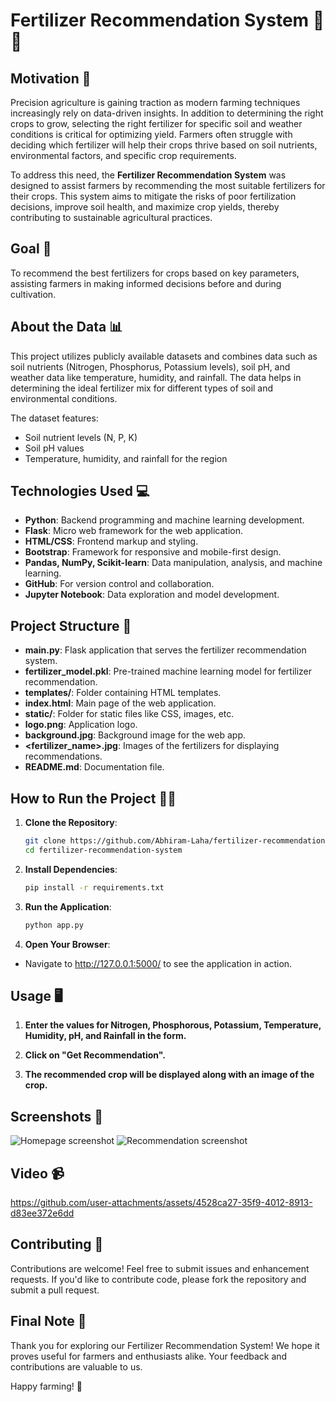 # Fertilizer Recommendation System 🌱💡

## Motivation 💪
Precision agriculture is gaining traction as modern farming techniques increasingly rely on data-driven insights. In addition to determining the right crops to grow, selecting the right fertilizer for specific soil and weather conditions is critical for optimizing yield. Farmers often struggle with deciding which fertilizer will help their crops thrive based on soil nutrients, environmental factors, and specific crop requirements.

To address this need, the **Fertilizer Recommendation System** was designed to assist farmers by recommending the most suitable fertilizers for their crops. This system aims to mitigate the risks of poor fertilization decisions, improve soil health, and maximize crop yields, thereby contributing to sustainable agricultural practices.

## Goal 🎯
To recommend the best fertilizers for crops based on key parameters, assisting farmers in making informed decisions before and during cultivation.

## About the Data 📊
This project utilizes publicly available datasets and combines data such as soil nutrients (Nitrogen, Phosphorus, Potassium levels), soil pH, and weather data like temperature, humidity, and rainfall. The data helps in determining the ideal fertilizer mix for different types of soil and environmental conditions.

The dataset features:
- Soil nutrient levels (N, P, K)
- Soil pH values
- Temperature, humidity, and rainfall for the region

## Technologies Used 💻
- **Python**: Backend programming and machine learning development.
- **Flask**: Micro web framework for the web application.
- **HTML/CSS**: Frontend markup and styling.
- **Bootstrap**: Framework for responsive and mobile-first design.
- **Pandas, NumPy, Scikit-learn**: Data manipulation, analysis, and machine learning.
- **GitHub**: For version control and collaboration.
- **Jupyter Notebook**: Data exploration and model development.

## Project Structure 📁
- **main.py**: Flask application that serves the fertilizer recommendation system.
- **fertilizer_model.pkl**: Pre-trained machine learning model for fertilizer recommendation.
- **templates/**: Folder containing HTML templates.
- **index.html**: Main page of the web application.
- **static/**: Folder for static files like CSS, images, etc.
- **logo.png**: Application logo.
- **background.jpg**: Background image for the web app.
- **<fertilizer_name>.jpg**: Images of the fertilizers for displaying recommendations.
- **README.md**: Documentation file.

## How to Run the Project 🏃‍♂️
1. **Clone the Repository**:
   ```bash
   git clone https://github.com/Abhiram-Laha/fertilizer-recommendation-system.git
   cd fertilizer-recommendation-system
2. **Install Dependencies**:
    ```bash
   pip install -r requirements.txt

3. **Run the Application**:
    ```bash
    python app.py

4. **Open Your Browser**:
  - Navigate to http://127.0.0.1:5000/ to see the application in action.


## Usage 🖥️

1. **Enter the values for Nitrogen, Phosphorous, Potassium, Temperature, Humidity, pH, and Rainfall in the form.**
   
2. **Click on "Get Recommendation".**
   
3. **The recommended crop will be displayed along with an image of the crop.**


## Screenshots 📸

![Homepage screenshot](static/s1.png)
![Recommendation screenshot](static/s2.png)

## Video 📹


https://github.com/user-attachments/assets/4528ca27-35f9-4012-8913-d83ee372e6dd



## Contributing 🤝

Contributions are welcome! Feel free to submit issues and enhancement requests. If you'd like to contribute code, please fork the repository and submit a pull request.

## Final Note 🎉

Thank you for exploring our Fertilizer  Recommendation System! We hope it proves useful for farmers and enthusiasts alike. Your feedback and contributions are valuable to us.

Happy farming! 🌱

